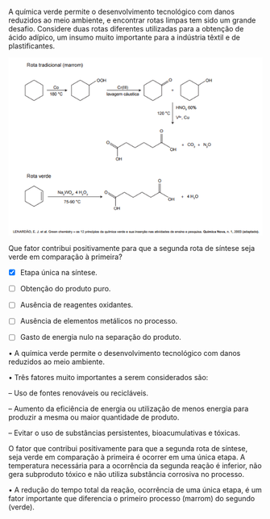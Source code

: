 

A química verde permite o desenvolvimento tecnológico com danos reduzidos ao meio ambiente, e encontrar rotas limpas tem sido um grande desafio. Considere duas rotas diferentes utilizadas para a obtenção de ácido adípico, um insumo muito importante para a indústria têxtil e de plastificantes.

![](aa0a502f-d043-fa4c-308d-177aec4f4154.png)

Que fator contribui positivamente para que a segunda rota de síntese seja verde em comparação à primeira?



- [x] Etapa única na síntese.
- [ ] Obtenção do produto puro.
- [ ] Ausência de reagentes oxidantes.
- [ ] Ausência de elementos metálicos no processo.
- [ ] Gasto de energia nulo na separação do produto.


• A química verde permite o desenvolvimento tecnológico com danos reduzidos ao meio ambiente.

• Três fatores muito importantes a serem considerados são:

– Uso de fontes renováveis ou recicláveis.

– Aumento da eficiência de energia ou utilização de menos energia para produzir a mesma ou maior quantidade de produto.

– Evitar o uso de substâncias persistentes, bioacumulativas e tóxicas.

O fator que contribui positivamente para que a segunda rota de síntese, seja verde em comparação à primeira é ocorrer em uma única etapa. A temperatura necessária para a ocorrência da segunda reação é inferior, não gera subproduto tóxico e não utiliza substância corrosiva no processo.

• A redução do tempo total da reação, ocorrência de uma única etapa, é um fator importante que diferencia o primeiro processo (marrom) do segundo (verde).

        